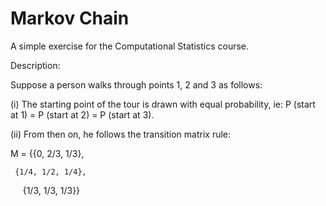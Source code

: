 # Markov Chain
A simple exercise for the Computational Statistics course.

Description:

Suppose a person walks through points 1, 2 and 3 as follows:

(i) The starting point of the tour is drawn with equal probability, ie: P (start at 1) = P (start at 2) = P (start at 3).

(ii) From then on, he follows the transition matrix rule:

M = {{0,   2/3, 1/3},
  
     {1/4, 1/2, 1/4},
    
     {1/3, 1/3, 1/3}}
